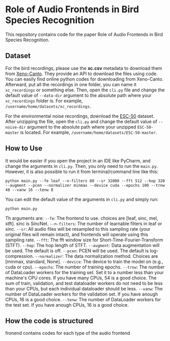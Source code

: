 # Role of Audio Frontends in Bird Species Recognition
This repository contains code for the paper Role of Audio Frontends in Bird Species Recognition.

## Dataset
For the bird recordings, please use the **xc.csv** metadata to download them from [Xeno-Canto](https://xeno-canto.org/). They provide an API to download the files using code. You can easily find online python codes for downloading from Xeno-Canto.
Afterward, put all the recordings in one folder, you can name it `xc_recordings` or something else. Then, open the `cli.py` file and change the default value of `--data-dir` argument  to the absolute path where your `xc_recordings` folder is. For example, `/username/home/datasets/xc_recordings`. 

For the environmental noise recordings, download the [ESC-50](https://github.com/karolpiczak/ESC-50) dataset. After unzipping the file, open the `cli.py` and change the default value of `--noise-dir` argument to the absolute path where your unzipped `ESC-50-master` is located. For example, `/username/home/datasets/ESC-50-master`.

## How to Use
It would be easier if you open the project in an IDE like PyCharm, and change the arguments in `cli.py`. Then, you only need to run the `main.py`. However, it is also possible to run it from terminal/command line like this:
```
python main.py --fe leaf --n-filters 80 --sr 32000 --fft 512 --hop 320 --augment --pcen --normalizer minmax --device cuda --epochs 100 --trnw 48 --vanw 16 --tenw 8
```
You can edit the default value of the arguments in `cli.py` and simply run:
```
python main.py
```

Th arguments are:
`--fe`:  The frontend to use. choices are [leaf, sinc, mel, stft]. sinc is SincNet.
`--n-filters`: The number of learnable filters in leaf or sinc.
`--sr`: All audio files will be resampled to this sampling rate (your original files will remain intact), and frontends will operate using this sampling rate.
`--fft`: The fft window size for Short-Time-Fourier-Transform (STFT).
`--hop`: The hop length of STFT.
`--augment`: Data augmentation will be used. The default is off.
`--pcen`: PCEN will be used. The default is log-compression.
`--normalizer`: The data normalization method. Choices are [minmax, standard, None].
`--device`: The device to train the model on (e.g., cuda or cpu).
`--epochs`: The number of training epochs.
`--trnw`: The number of DataLoader workers for the training set. Set it to a number less than your machine's CPU cores. If you have many CPUs, 54 is a good choice. The sum of train, validation, and test dataloader workers do not need to be less than your CPUs, but each individual dataloader should be less.
`--vanw`: The number of DataLoader workers for the validation set. If you have anough CPUs, 16 is a good choice.
`--tenw`: The number of DataLoader workers for the test set. If you have anough CPUs, 16 is a good choice.

## How the code is structured
fronend contains codes for each type of the audio frontend 
